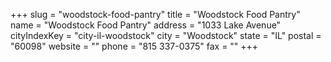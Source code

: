 +++
slug = "woodstock-food-pantry"
title = "Woodstock Food Pantry"
name = "Woodstock Food Pantry"
address = "1033 Lake Avenue"
cityIndexKey = "city-il-woodstock"
city = "Woodstock"
state = "IL"
postal = "60098"
website = ""
phone = "815 337-0375"
fax = ""
+++
